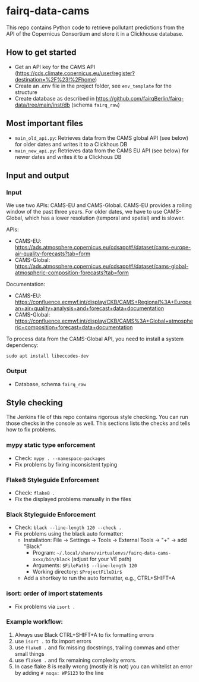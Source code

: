 # fairq-data-cams

This repo contains Python code to retrieve pollutant predictions from the API of the Copernicus Consortium and
store it in a Clickhouse database.


## How to get started

- Get an API key for the CAMS API (https://cds.climate.copernicus.eu/user/register?destination=%2F%23!%2Fhome)
- Create an .env file in the project folder, see `env_template` for the structure
- Create database as described in https://github.com/fairqBerlin/fairq-data/tree/main/inst/db (schema `fairq_raw`)


## Most important files

- `main_old_api.py`: Retrieves data from the CAMS global API (see below) for older dates and writes it to a Clickhous DB
- `main_new_api.py`: Retrieves data from the CAMS EU API (see below) for newer dates and writes it to a Clickhous DB


## Input and output

### Input

We use two APIs: CAMS-EU and CAMS-Global.
CAMS-EU provides a rolling window of the past three years.
For older dates, we have to use CAMS-Global, which has a lower resolution (temporal and spatial) and is slower.

APIs:
- CAMS-EU: https://ads.atmosphere.copernicus.eu/cdsapp#!/dataset/cams-europe-air-quality-forecasts?tab=form
- CAMS-Global: https://ads.atmosphere.copernicus.eu/cdsapp#!/dataset/cams-global-atmospheric-composition-forecasts?tab=form

Documentation:
- CAMS-EU: https://confluence.ecmwf.int/display/CKB/CAMS+Regional%3A+European+air+quality+analysis+and+forecast+data+documentation
- CAMS-Global: https://confluence.ecmwf.int/display/CKB/CAMS%3A+Global+atmospheric+composition+forecast+data+documentation

To process data from the CAMS-Global API, you need to install a system dependency:
```commandline
sudo apt install libeccodes-dev
```

### Output

- Database, schema `fairq_raw`


## Style checking

The Jenkins file of this repo contains rigorous style checking. You can run those checks in the console as well.
This sections lists the checks and tells how to fix problems.

### mypy static type enforcement
- Check: `mypy . --namespace-packages`
- Fix problems by fixing inconsistent typing

### Flake8 Styleguide Enforcement
- Check: `flake8 .`
- Fix the displayed problems manually in the files

### Black Styleguide Enforcement
- Check: `black --line-length 120 --check .`
- Fix problems using the black auto formatter:
  - Installation: File -> Settings -> Tools -> External Tools -> "+" -> add "Black"
    - Program: `~/.local/share/virtualenvs/fairq-data-cams-xxxx/bin/black` (adjust for your VE path)
    - Arguments: `$FilePath$ --line-length 120`
    - Working directory: `$ProjectFileDir$`
  - Add a shortkey to run the auto formatter, e.g., CTRL+SHIFT+A

### isort: order of import statements
- Fix problems via `isort .`

### Example workflow:
1. Always use Black CTRL+SHIFT+A to fix formatting errors
2. use `isort .` to fix import errors
3. use `flake8 .` and fix missing docstrings, trailing commas and other small things
4. use `flake8 .` and fix remaining complexity errors.
5. In case flake 8 is really wrong (mostly it is not) you can whitelist an error by adding `# noqa: WPS123` to the line
